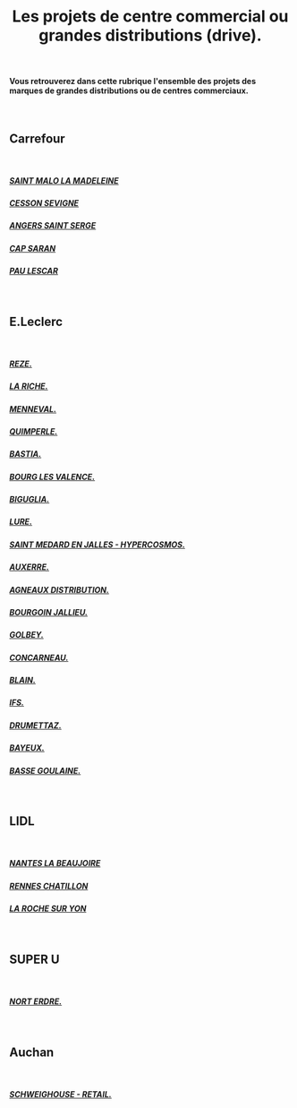 <h1 style="text-align: center;">Les projets de centre commercial ou grandes distributions (drive).</h1>


<br>

#### Vous retrouverez dans cette rubrique l'ensemble des projets des marques de grandes distributions ou de centres commerciaux.

<br>

## <i class="fas fa-arrow-alt-circle-right" style = "color : #bc3d11;"></i> Carrefour
<br>

##### [<i class="fas fa-caret-right"></i>  SAINT MALO LA MADELEINE ](https://drive.google.com/drive/folders/1zFrySH6qqevGjrL-YfR3kKc2XDoJrhrY)
##### [<i class="fas fa-caret-right"></i>  CESSON SEVIGNE](https://drive.google.com/drive/folders/1-3Uxg3v4PWDnc5vLWtMDMQLXIzU8eHHH)
##### [<i class="fas fa-caret-right"></i>  ANGERS SAINT SERGE ](https://drive.google.com/drive/folders/1Jcvfky-jOhB0l4bBteuox0arTgUIl3nI)
##### [<i class="fas fa-caret-right"></i>  CAP SARAN ](https://drive.google.com/drive/folders/13_wXMlqAbd-lWTpJdzFCzlgpM6Dlfn76)
##### [<i class="fas fa-caret-right"></i>  PAU LESCAR ](https://drive.google.com/drive/folders/13_isJyf_I02wUlJGlLl8lM3qqkhTAOXe)

<br>


## <i class="fas fa-arrow-alt-circle-right" style = "color : #bc3d11;"></i>  E.Leclerc

<br>

##### [<i class="fas fa-caret-right"></i>  REZE. ](https://drive.google.com/drive/folders/1Yd-H7jSXtNv1JYAzkAllaAPqD0QJUvBO)
##### [<i class="fas fa-caret-right"></i>  LA RICHE. ](https://drive.google.com/drive/folders/1RSVpsvqF7s3Ap7xueOKibCeHAQFvA_n2)
##### [<i class="fas fa-caret-right"></i>  MENNEVAL. ](https://drive.google.com/drive/folders/142zQQee_xgQJIaeGygbx4itI3sxaOCej)
##### [<i class="fas fa-caret-right"></i>  QUIMPERLE. ](https://drive.google.com/drive/folders/10WJi1UOM8lPRxsckaScpxqiJeWStDCYm)
##### [<i class="fas fa-caret-right"></i>  BASTIA. ](https://drive.google.com/drive/folders/11dubiBOCOzffo83mdvacpiM-ha1aUo08)
##### [<i class="fas fa-caret-right"></i>  BOURG LES VALENCE. ](https://drive.google.com/drive/folders/11mDX430cUbeumt2ixOuK20zkp5qytQn4)
##### [<i class="fas fa-caret-right"></i>  BIGUGLIA. ](https://drive.google.com/drive/folders/111e-i0DmKrHnevc-hyY_-XFKkanLFsSR)
##### [<i class="fas fa-caret-right"></i>  LURE. ](https://drive.google.com/drive/folders/10WJi1UOM8lPRxsckaScpxqiJeWStDCYm)
##### [<i class="fas fa-caret-right"></i>  SAINT MEDARD EN JALLES - HYPERCOSMOS. ](https://drive.google.com/drive/folders/1-hFAKw2-TMmES6CFWYpJh60Y3rtn6Wr2)
##### [<i class="fas fa-caret-right"></i>  AUXERRE. ](https://drive.google.com/drive/folders/1-wsSPgKA_0MAQfoNd0c8oGa2EkRKdJIL)
##### [<i class="fas fa-caret-right"></i>  AGNEAUX DISTRIBUTION. ](https://drive.google.com/drive/folders/1-W5DvutSpqkm-oQpNW8wjcgblHkTAcpE)
##### [<i class="fas fa-caret-right"></i>  BOURGOIN JALLIEU. ](https://drive.google.com/drive/folders/1-tFy1uQT21-J3x2XMtM-5Yc8qmY0gAmt)
##### [<i class="fas fa-caret-right"></i>  GOLBEY. ](https://drive.google.com/drive/folders/1XSQh38lJcPmuZF4vHreK4AcHoh_PXNmV)
##### [<i class="fas fa-caret-right"></i>  CONCARNEAU. ](https://drive.google.com/drive/folders/196MC75L5MYTz8TPdOOsWiN3X2jnAYQEC)
##### [<i class="fas fa-caret-right"></i>  BLAIN. ](https://drive.google.com/drive/folders/1LM-_VxKdasfVw5SM-VipozgwDiIDws7Q)
##### [<i class="fas fa-caret-right"></i>  IFS. ](https://drive.google.com/drive/folders/13jj8290zyargwOMEeU5VxGhsBu8DNGGJ)
##### [<i class="fas fa-caret-right"></i>  DRUMETTAZ. ](https://drive.google.com/drive/folders/1nMv-Kkhr_NLHfXs_VxC-R5UtlqGn7vPi)
##### [<i class="fas fa-caret-right"></i>  BAYEUX. ](https://drive.google.com/drive/folders/13Y6q0ZtBZLgfXMjKBssFVaYQ9U6K2HFO)
##### [<i class="fas fa-caret-right"></i>  BASSE GOULAINE. ](https://drive.google.com/drive/folders/13XgxJtDg1B5vypklhwGgDJ5w-p_TZJgS)

<br>

## <i class="fas fa-arrow-alt-circle-right" style = "color : #bc3d11;"></i>  LIDL

<br>

##### [<i class="fas fa-caret-right"></i>  NANTES LA BEAUJOIRE](https://drive.google.com/drive/folders/1uL_lzZggGK_ZYkX4Gj1ejzy_xs5UDpM8)

##### [<i class="fas fa-caret-right"></i>  RENNES CHATILLON](https://drive.google.com/drive/folders/1-lNC1KZzURMsz0BnOkGolnB4AUshIMZO)

##### [<i class="fas fa-caret-right"></i>  LA ROCHE SUR YON](https://drive.google.com/drive/folders/13ilgdkoHbvy_QNaF6F91HzU3Zc4kVRVG)

<br>





## <i class="fas fa-arrow-alt-circle-right" style = "color : #bc3d11;"></i>  SUPER U

<br>

##### [<i class="fas fa-caret-right"></i>  NORT ERDRE. ](https://drive.google.com/drive/folders/1-AHP-L2vjdsq-8xSykJBMXH5bd-b7dt3)



<br>

## <i class="fas fa-arrow-alt-circle-right" style = "color : #bc3d11;"></i>  Auchan

<br>

##### [<i class="fas fa-caret-right"></i>  SCHWEIGHOUSE - RETAIL. ](https://drive.google.com/drive/folders/1-kiw_i3PEddUT2BgovrJ5hJc3QI9binR)



<br>
